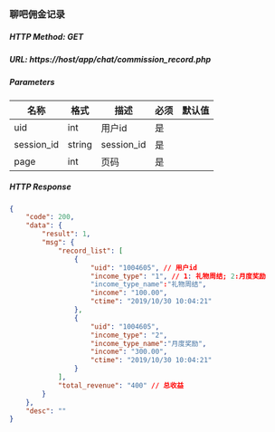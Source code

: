 ### 聊吧佣金记录

##### HTTP Method: GET
##### URL: https://host/app/chat/commission_record.php


#####  Parameters
名称|格式|描述|必须|默认值
---|---|---|---|---
uid|int|用户id|是
session_id|string|session_id|是
page|int|页码|是

##### HTTP Response
```json
{
    "code": 200,
    "data": {
        "result": 1,
        "msg": {
            "record_list": [
                {
                    "uid": "1004605", // 用户id
                    "income_type": "1", // 1: 礼物周结; 2:月度奖励
                    "income_type_name":"礼物周结",
                    "income": "100.00",
                    "ctime": "2019/10/30 10:04:21"
                },
                {
                    "uid": "1004605",
                    "income_type": "2",
                    "income_type_name":"月度奖励",
                    "income": "300.00",
                    "ctime": "2019/10/30 10:04:21"
                }
            ],
            "total_revenue": "400" // 总收益
        }
    },
    "desc": ""
}
```